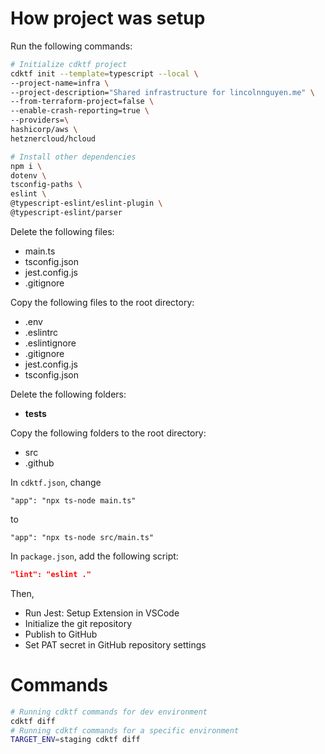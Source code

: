# How project was setup

Run the following commands:
```bash
# Initialize cdktf project
cdktf init --template=typescript --local \
--project-name=infra \
--project-description="Shared infrastructure for lincolnnguyen.me" \
--from-terraform-project=false \
--enable-crash-reporting=true \
--providers=\
hashicorp/aws \
hetznercloud/hcloud

# Install other dependencies
npm i \
dotenv \
tsconfig-paths \
eslint \
@typescript-eslint/eslint-plugin \
@typescript-eslint/parser
```

Delete the following files:
* main.ts
* tsconfig.json
* jest.config.js
* .gitignore

Copy the following files to the root directory:
* .env
* .eslintrc
* .eslintignore
* .gitignore
* jest.config.js
* tsconfig.json

Delete the following folders:
* __tests__

Copy the following folders to the root directory:
* src
* .github

In `cdktf.json`, change
```
"app": "npx ts-node main.ts"
```
to
```
"app": "npx ts-node src/main.ts"
```

In `package.json`, add the following script:
```json
"lint": "eslint ."
```

Then,
* Run Jest: Setup Extension in VSCode
* Initialize the git repository
* Publish to GitHub
* Set PAT secret in GitHub repository settings

# Commands
```bash
# Running cdktf commands for dev environment
cdktf diff
# Running cdktf commands for a specific environment
TARGET_ENV=staging cdktf diff
```